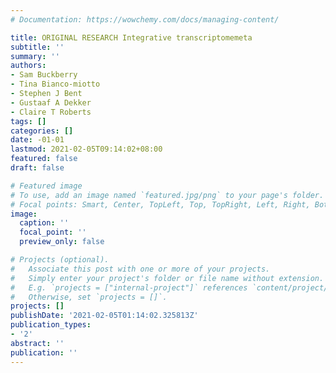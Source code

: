 ```yaml
---
# Documentation: https://wowchemy.com/docs/managing-content/

title: ORIGINAL RESEARCH Integrative transcriptomemeta
subtitle: ''
summary: ''
authors:
- Sam Buckberry
- Tina Bianco-miotto
- Stephen J Bent
- Gustaaf A Dekker
- Claire T Roberts
tags: []
categories: []
date: -01-01
lastmod: 2021-02-05T09:14:02+08:00
featured: false
draft: false

# Featured image
# To use, add an image named `featured.jpg/png` to your page's folder.
# Focal points: Smart, Center, TopLeft, Top, TopRight, Left, Right, BottomLeft, Bottom, BottomRight.
image:
  caption: ''
  focal_point: ''
  preview_only: false

# Projects (optional).
#   Associate this post with one or more of your projects.
#   Simply enter your project's folder or file name without extension.
#   E.g. `projects = ["internal-project"]` references `content/project/deep-learning/index.md`.
#   Otherwise, set `projects = []`.
projects: []
publishDate: '2021-02-05T01:14:02.325813Z'
publication_types:
- '2'
abstract: ''
publication: ''
---
```

